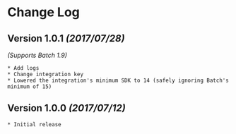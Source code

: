 Change Log
==========

Version 1.0.1 *(2017/07/28)*
-------------------------------------------
*(Supports Batch 1.9)*  
    
    * Add logs
    * Change integration key
    * Lowered the integration's minimum SDK to 14 (safely ignoring Batch's minimum of 15)


Version 1.0.0 *(2017/07/12)*
-------------------------------------------  

    * Initial release